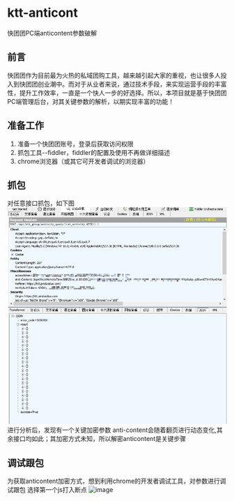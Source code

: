 # ktt-anticont
快团团PC端anticontent参数破解
## 前言
快团团作为目前最为火热的私域团购工具，越来越引起大家的重视，也让很多人投入到快团团创业潮中。而对于从业者来说，通过技术手段，来实现运营手段的丰富性，提升工作效率，一直是一个快人一步的好选择。所以，本项目就是基于快团团PC端管理后台，对其关键参数的解析，以期实现丰富的功能！
## 准备工作
1. 准备一个快团团账号，登录后获取访问权限
2. 抓包工具--fiddler，fiddler的配置及使用不再做详细描述
3. chrome浏览器（或其它可开发者调试的浏览器）
## 抓包
对任意接口抓包，如下图
</br>
 ![image](https://github.com/BigWhitee/ktt-anticont/blob/main/1.png)
</br>
进行分析后，发现有一个关键加密参数 anti-content会随着翻页进行动态变化,其余接口均如此；其加密方式未知，所以解密anticontent是关键步骤
## 调试跟包
为获取anticontent加密方式，想到利用chrome的开发者调试工具，对参数进行调试跟包
选择第一个js打入断点
![image](https://user-images.githubusercontent.com/43695412/205470631-d280a786-e96e-4575-9ad2-f0fbabca780f.png)
